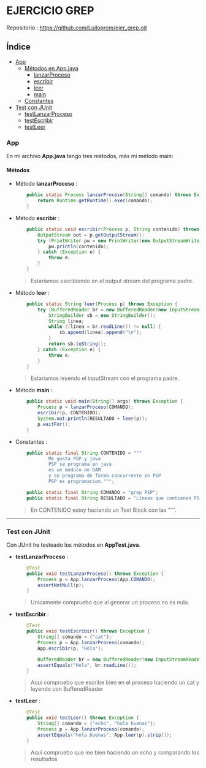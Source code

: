 # EJERCICIO GREP

Repositorio : https://github.com/Luiloprom/ejer_grep.git

## Índice

- [App](#app)
  - [Métodos en App.java](#métodos)
    - [lanzarProceso](#método-lanzarproceso)
    - [escribir](#método-escribir)
    - [leer](#método-leer)
    - [main](#método-main)
  - [Constantes](#constantes)
- [Test con JUnit](#test-con-junit)
    - [testLanzarProceso](#testlanzarproceso)
    - [testEscribir](#testescribir)
    - [testLeer](#testleer)

### App

En mi archivo **App.java** tengo tres métodos, más mi método main: 

#### Métodos 

- Método **lanzarProceso** :
    ```java
        public static Process lanzarProceso(String[] comando) throws Exception {
            return Runtime.getRuntime().exec(comando);
        }
    ```

- Método **escribir** : 
    ```java
        public static void escribir(Process p, String contenido) throws Exception {
            OutputStream out = p.getOutputStream();
            try (PrintWriter pw = new PrintWriter(new OutputStreamWriter(out))) {
                pw.println(contenido);
            } catch (Exception e) {
                throw e;
            }
        }
    ```
    > Estariamos escribiendo en el output stream del programa padre.

- Método **leer** : 
    ```java
        public static String leer(Process p) throws Exception {
            try (BufferedReader br = new BufferedReader(new InputStreamReader(p.getInputStream()))) {
                StringBuilder sb = new StringBuilder();
                String linea;
                while ((linea = br.readLine()) != null) {
                    sb.append(linea).append("\n");
                }
                return sb.toString();
            } catch (Exception e) {
                throw e;
            }
        }
    ```
    > Estariamos leyendo el inputStream con el programa padre.

- Método **main** : 
    ```java
        public static void main(String[] args) throws Exception {
            Process p = lanzarProceso(COMANDO);
            escribir(p, CONTENIDO);
            System.out.println(RESULTADO + leer(p));
            p.waitFor();
        }
    ```

- Constantes : 
    ```java
        public static final String CONTENIDO = """
                Me gusta PSP y java
                PSP se programa en java
                es un modulo de DAM
                y se programa de forma concurrente en PSP
                PSP es programacion.""";

        public static final String COMANDO = "grep PSP";
        public static final String RESULTADO = "Lineas que contienen PSP : \n";
    ```
    > En CONTENIDO estoy haciendo un Text Block con las """.

---

### Test con JUnit

Con JUnit he testeado los métodos en **AppTest.java**. 

- **testLanzarProceso** : 
    ```java
        @Test
        public void testLanzarProceso() throws Exception {
            Process p = App.lanzarProceso(App.COMANDO);
            assertNotNull(p);
        }
    ```
    > Unicamente compruebo que al generar un proceso no es nulo.

- **testEscribir** : 
    ```java
        @Test
        public void testEscribir() throws Exception {
            String[] comando = {"cat"};
            Process p = App.lanzarProceso(comando);
            App.escribir(p, "Hola");

            BufferedReader br = new BufferedReader(new InputStreamReader(p.getInputStream()));
            assertEquals("Hola", br.readLine());
        }
    ```
    > Aqui compruebo que escribe bien en el proceso haciendo un cat y leyendo con BufferedReader

- **testLeer** : 
    ```java
        @Test
        public void testLeer() throws Exception {
            String[] comando = {"echo", "hola buenas"};
            Process p = App.lanzarProceso(comando);
            assertEquals("hola buenas", App.leer(p).strip());
        } 
    ```
    > Aqui compruebo que lee bien haciendo un echo y comparando los resultados

